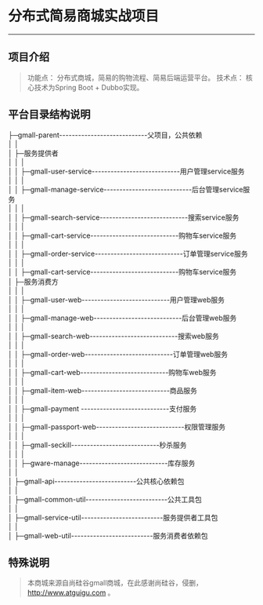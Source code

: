 # 分布式简易商城实战项目
----
## 项目介绍
> 功能点：
    分布式商城，简易的购物流程、简易后端运营平台。
技术点：
       核心技术为Spring Boot + Dubbo实现。

## 平台目录结构说明

├─gmall-parent----------------------------父项目，公共依赖<br/>
│  │<br/>
│  ├─服务提供者<br/>
│  │  │<br/>
│  │  ├─gmall-user-service----------------------------用户管理service服务<br/>
│  │  │<br/>
│  │  ├─gmall-manage-service----------------------------后台管理service服务<br/>
│  │  │<br/>
│  │  ├─gmall-search-service----------------------------搜索service服务<br/>
│  │  │<br/>
│  │  ├─gmall-cart-service----------------------------购物车service服务<br/>
│  │  │<br/>
│  │  ├─gmall-order-service----------------------------订单管理service服务<br/>
│  │  │<br/>
│  │  ├─gmall-cart-service----------------------------购物车service服务<br/>
│  ├─服务消费方<br/>
│  │  │<br/>
│  │  ├─gmall-user-web----------------------------用户管理web服务<br/>
│  │  │<br/>
│  │  ├─gmall-manage-web----------------------------后台管理web服务<br/>
│  │  │<br/>
│  │  ├─gmall-search-web----------------------------搜索web服务<br/>
│  │  │<br/>
│  │  ├─gmall-order-web----------------------------订单管理web服务<br/>
│  │  │<br/>
│  │  ├─gmall-cart-web----------------------------购物车web服务<br/>
│  │  │<br/>
│  │  ├─gmall-item-web----------------------------商品服务<br/>
│  │  │<br/>
│  │  ├─gmall-payment ----------------------------支付服务<br/>
│  │  │<br/>
│  │  ├─gmall-passport-web----------------------------权限管理服务<br/>
│  │  │<br/>
│  │  ├─gmall-seckill----------------------------秒杀服务<br/>
│  │  │<br/>
│  │  ├─gware-manage----------------------------库存服务<br/>
│  │<br/>
│  ├─gmall-api--------------------------公共核心依赖包<br/>
│  │<br/>
│  ├─gmall-common-util--------------------------公共工具包<br/>
│  │<br/>
│  ├─gmall-service-util--------------------------服务提供者工具包<br/>
│  │<br/>
│  ├─gmall-web-util--------------------------服务消费者依赖包<br/>

## 特殊说明

> 本商城来源自尚硅谷gmall商城，在此感谢尚硅谷，侵删，http://www.atguigu.com 。


